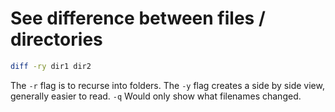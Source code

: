 # See difference between files / directories

```bash
diff -ry dir1 dir2
```

The `-r` flag is to recurse into folders. The `-y` flag creates a side by side view, generally easier to read. `-q` Would only show what filenames changed.
